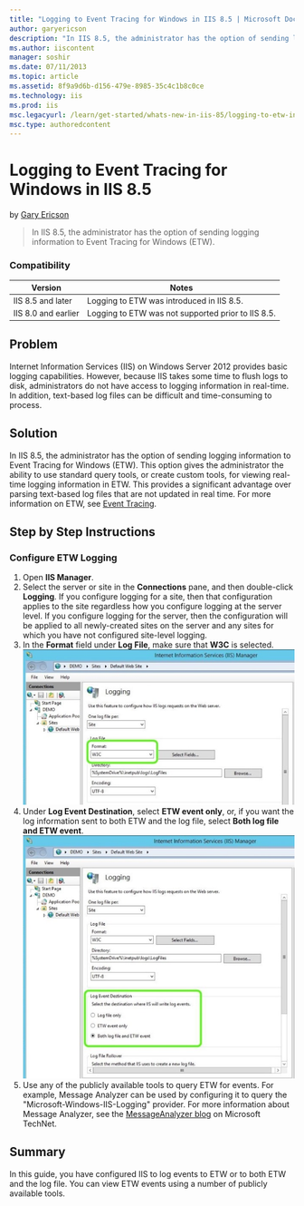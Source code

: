 ```yaml
---
title: "Logging to Event Tracing for Windows in IIS 8.5 | Microsoft Docs"
author: garyericson
description: "In IIS 8.5, the administrator has the option of sending logging information to Event Tracing for Windows (ETW)."
ms.author: iiscontent
manager: soshir
ms.date: 07/11/2013
ms.topic: article
ms.assetid: 8f9a9d6b-d156-479e-8985-35c4c1b8c0ce
ms.technology: iis
ms.prod: iis
msc.legacyurl: /learn/get-started/whats-new-in-iis-85/logging-to-etw-in-iis-85
msc.type: authoredcontent
---
```

Logging to Event Tracing for Windows in IIS 8.5
====================
by [Gary Ericson](https://github.com/garyericson)

> In IIS 8.5, the administrator has the option of sending logging information to Event Tracing for Windows (ETW).


### Compatibility


| Version | Notes |
| --- | --- |
| IIS 8.5 and later | Logging to ETW was introduced in IIS 8.5. |
| IIS 8.0 and earlier | Logging to ETW was not supported prior to IIS 8.5. |


<a id="TOC301258515"></a>
## Problem

Internet Information Services (IIS) on Windows Server 2012 provides basic logging capabilities. However, because IIS takes some time to flush logs to disk, administrators do not have access to logging information in real-time. In addition, text-based log files can be difficult and time-consuming to process.

<a id="TOC301258516"></a>
## Solution

In IIS 8.5, the administrator has the option of sending logging information to Event Tracing for Windows (ETW). This option gives the administrator the ability to use standard query tools, or create custom tools, for viewing real-time logging information in ETW. This provides a significant advantage over parsing text-based log files that are not updated in real time. For more information on ETW, see [Event Tracing](https://go.microsoft.com/fwlink/p/?LinkID=256040).

<a id="TOC301258517"></a>
## Step by Step Instructions

### Configure ETW Logging

1. Open **IIS Manager**.
2. Select the server or site in the **Connections** pane, and then double-click **Logging**. If you configure logging for a site, then that configuration applies to the site regardless how you configure logging at the server level. If you configure logging for the server, then the configuration will be applied to all newly-created sites on the server and any sites for which you have not configured site-level logging.
3. In the **Format** field under **Log File**, make sure that **W3C** is selected.  
    ![Select W3c logging file format](logging-to-etw-in-iis-85/_static/image1.jpg)
4. Under **Log Event Destination**, select **ETW event only**, or, if you want the log information sent to both ETW and the log file, select **Both log file and ETW event**.  
    ![Select log destination](logging-to-etw-in-iis-85/_static/image2.jpg)
5. Use any of the publicly available tools to query ETW for events. For example, Message Analyzer can be used by configuring it to query the "Microsoft-Windows-IIS-Logging" provider. For more information about Message Analyzer, see the [MessageAnalyzer blog](http://blogs.technet.com/b/messageanalyzer/) on Microsoft TechNet.

<a id="TOC301258518"></a>
## Summary

In this guide, you have configured IIS to log events to ETW or to both ETW and the log file. You can view ETW events using a number of publicly available tools.